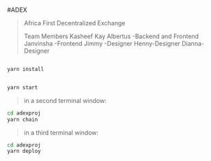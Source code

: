 #ADEX

> Africa First Decentralized Exchange
> 
> Team Members 
> Kasheef Kay Albertus -Backend and Frontend 
> Janvinsha -Frontend
> Jimmy -Designer
> Henny-Designer 
> Dianna-Designer 



```bash

yarn install

```

```bash

yarn start

```

> in a second terminal window:

```bash
cd adexproj
yarn chain

```

> in a third terminal window:

```bash
cd adexproj
yarn deploy

